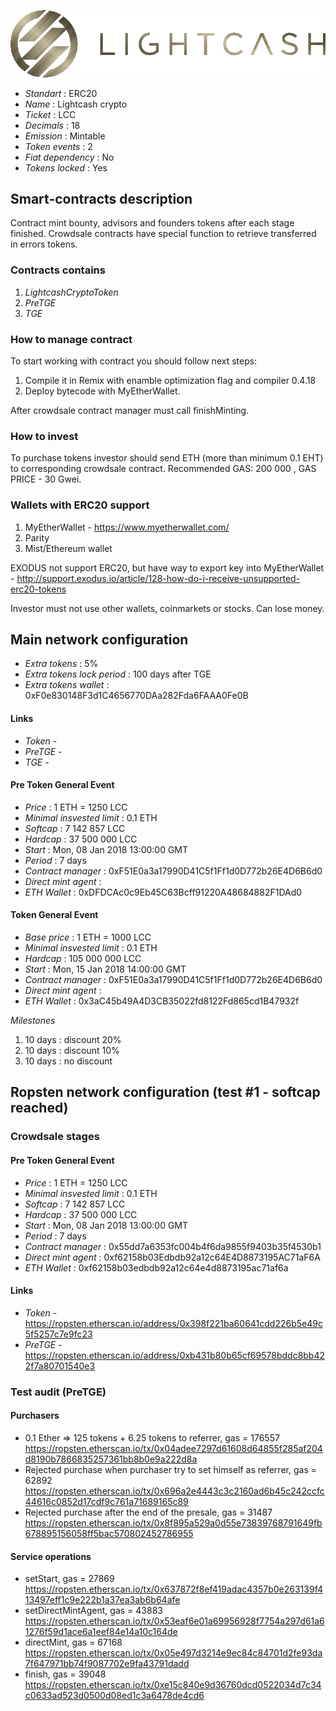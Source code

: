 ![Lightcash crypto](logo.png "Lightcash crypto")

* _Standart_        : ERC20
* _Name_            : Lightcash crypto
* _Ticket_          : LCC
* _Decimals_        : 18
* _Emission_        : Mintable
* _Token events_    : 2
* _Fiat dependency_ : No
* _Tokens locked_   : Yes

## Smart-contracts description

Contract mint bounty, advisors and founders tokens after each stage finished. 
Crowdsale contracts have special function to retrieve transferred in errors tokens.

### Contracts contains
1. _LightcashCryptoToken_ 
2. _PreTGE_
3. _TGE_

### How to manage contract
To start working with contract you should follow next steps:
1. Compile it in Remix with enamble optimization flag and compiler 0.4.18
2. Deploy bytecode with MyEtherWallet. 

After crowdsale contract manager must call finishMinting. 

### How to invest
To purchase tokens investor should send ETH (more than minimum 0.1 EHT) to corresponding crowdsale contract.
Recommended GAS: 200 000 , GAS PRICE - 30 Gwei.

### Wallets with ERC20 support
1. MyEtherWallet - https://www.myetherwallet.com/
2. Parity 
3. Mist/Ethereum wallet

EXODUS not support ERC20, but have way to export key into MyEtherWallet - http://support.exodus.io/article/128-how-do-i-receive-unsupported-erc20-tokens

Investor must not use other wallets, coinmarkets or stocks. Can lose money.

## Main network configuration

* _Extra tokens_               : 5% 
* _Extra tokens lock period_   : 100 days after TGE  
* _Extra tokens wallet_        : 0xF0e830148F3d1C4656770DAa282Fda6FAAA0Fe0B

#### Links
* _Token_ - 
* _PreTGE_ - 
* _TGE_ - 

#### Pre Token General Event
* _Price_                      : 1 ETH = 1250 LCC
* _Minimal insvested limit_    : 0.1 ETH
* _Softcap_                    : 7 142 857 LCC
* _Hardcap_                    : 37 500 000 LCC
* _Start_                      : Mon, 08 Jan 2018 13:00:00 GMT
* _Period_                     : 7 days
* _Contract manager_           : 0xF51E0a3a17990D41C5f1Ff1d0D772b26E4D6B6d0
* _Direct mint agent_          : 
* _ETH Wallet_                 : 0xDFDCAc0c9Eb45C63Bcff91220A48684882F1DAd0

#### Token General Event
* _Base price_                 : 1 ETH = 1000 LCC
* _Minimal insvested limit_    : 0.1 ETH
* _Hardcap_                    : 105 000 000 LCC
* _Start_                      : Mon, 15 Jan 2018 14:00:00 GMT
* _Contract manager_           : 0xF51E0a3a17990D41C5f1Ff1d0D772b26E4D6B6d0
* _Direct mint agent_          :  
* _ETH Wallet_                 : 0x3aC45b49A4D3CB35022fd8122Fd865cd1B47932f

_Milestones_
1. 10 days                     : discount 20%
2. 10 days                     : discount 10%
3. 10 days                     : no discount

## Ropsten network configuration (test #1 - softcap reached)

### Crowdsale stages

#### Pre Token General Event
* _Price_                      : 1 ETH = 1250 LCC
* _Minimal insvested limit_    : 0.1 ETH
* _Softcap_                    : 7 142 857 LCC
* _Hardcap_                    : 37 500 000 LCC
* _Start_                      : Mon, 08 Jan 2018 13:00:00 GMT
* _Period_                     : 7 days
* _Contract manager_           : 0x55dd7a6353fc004b4f6da9855f9403b35f4530b1
* _Direct mint agent_          : 0xf62158b03Edbdb92a12c64E4D8873195AC71aF6A
* _ETH Wallet_                 : 0xf62158b03edbdb92a12c64e4d8873195ac71af6a


#### Links
* _Token_  - https://ropsten.etherscan.io/address/0x398f221ba60641cdd226b5e49c5f5257c7e9fc23
* _PreTGE_ - https://ropsten.etherscan.io/address/0xb431b80b65cf69578bddc8bb422f7a80701540e3

### Test audit (PreTGE)

#### Purchasers
* 0.1 Ether => 125 tokens + 6.25 tokens to referrer, gas = 176557
https://ropsten.etherscan.io/tx/0x04adee7297d61608d64855f285af204d8190b7866835257361bb8b0e9a222d8a
* Rejected purchase when purchaser try to set himself as referrer, gas = 62892
https://ropsten.etherscan.io/tx/0x696a2e4443c3c2160ad6b45c242ccfc44616c0852d17cdf9c761a71689165c89
* Rejected purchase after the end of the presale, gas = 31487
https://ropsten.etherscan.io/tx/0x8f895a529a0d55e73839768791649fb678895156058ff5bac570802452786955

#### Service operations
* setStart, gas = 27869
https://ropsten.etherscan.io/tx/0x637872f8ef419adac4357b0e263139f413497eff1c9e222b1a37ea3ab6b64afe
* setDirectMintAgent, gas = 43883
https://ropsten.etherscan.io/tx/0x53eaf6e01a69956928f7754a297d61a61276f59d1ace6a1eef84e14a10c164de
* directMint, gas = 67168
https://ropsten.etherscan.io/tx/0x05e497d3214e9ec84c84701d2fe93da7f647971bb74f9087702e9fa43791dadd
* finish, gas = 39048
https://ropsten.etherscan.io/tx/0xe15c840e9d36760dcd0522034d7c34c0633ad523d0500d08ed1c3a6478de4cd6
